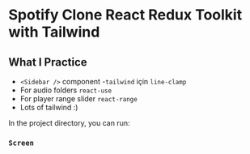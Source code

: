 # Spotify Clone React Redux Toolkit with Tailwind

## What I Practice

 - `<Sidebar />` component
 -`tailwind` için `line-clamp`
 - For audio folders `react-use` 
 - For player range slider  `react-range` 
 - Lots of tailwind :)

In the project directory, you can run:

### `Screen`

